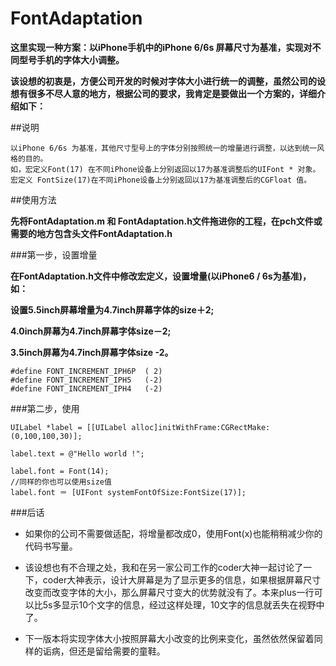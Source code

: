 # FontAdaptation



**这里实现一种方案：以iPhone手机中的iPhone 6/6s 屏幕尺寸为基准，实现对不同型号手机的字体大小调整。**


**该设想的初衷是，方便公司开发的时候对字体大小进行统一的调整，虽然公司的设想有很多不尽人意的地方，根据公司的要求，我肯定是要做出一个方案的，详细介绍如下：**

##说明

    以iPhone 6/6s 为基准，其他尺寸型号上的字体分别按照统一的增量进行调整，以达到统一风格的目的。
    如，宏定义Font(17) 在不同iPhone设备上分别返回以17为基准调整后的UIFont * 对象。
    宏定义 FontSize(17)在不同iPhone设备上分别返回以17为基准调整后的CGFloat 值。
  

##使用方法

**先将FontAdaptation.m 和 FontAdaptation.h文件拖进你的工程，在pch文件或需要的地方包含头文件FontAdaptation.h**

###第一步，设置增量

**在FontAdaptation.h文件中修改宏定义，设置增量(以iPhone6 / 6s为基准)，如：**

**设置5.5inch屏幕增量为4.7inch屏幕字体的size＋2;**

**4.0inch屏幕为4.7inch屏幕字体size－2;**

**3.5inch屏幕为4.7inch屏幕字体size -2。**

    #define FONT_INCREMENT_IPH6P  ( 2)
    #define FONT_INCREMENT_IPH5   (-2)
    #define FONT_INCREMENT_IPH4   (-2)
    
    
###第二步，使用

    UILabel *label = [[UILabel alloc]initWithFrame:CGRectMake:(0,100,100,30)];

    label.text = @"Hello world !";

    label.font = Font(14);
    //同样的你也可以使用size值
    label.font ＝ [UIFont systemFontOfSize:FontSize(17)];


###后话
    
* 如果你的公司不需要做适配，将增量都改成0，使用Font(x)也能稍稍减少你的代码书写量。
    
* 该设想也有不合理之处，我和在另一家公司工作的coder大神一起讨论了一下，coder大神表示，设计大屏幕是为了显示更多的信息，如果根据屏幕尺寸改变而改变字体的大小，那么屏幕尺寸变大的优势就没有了。本来plus一行可以比5s多显示10个文字的信息，经过这样处理，10文字的信息就丢失在视野中了。
    
* 下一版本将实现字体大小按照屏幕大小改变的比例来变化，虽然依然保留着同样的诟病，但还是留给需要的童鞋。
